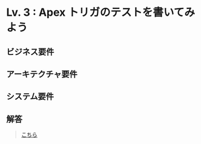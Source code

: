 # Lv. 3 : Apex トリガのテストを書いてみよう

## ビジネス要件

## アーキテクチャ要件

## システム要件

## 解答

> [こちら](level-03-answer.md)

